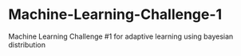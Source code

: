 # Machine-Learning-Challenge-1
Machine Learning Challenge #1 for adaptive learning using bayesian distribution
